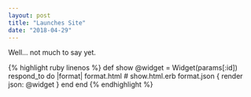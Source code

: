 ```yaml
---
layout: post
title: "Launches Site"
date: "2018-04-29"
---
```


Well... not much to say yet.


{% highlight ruby linenos %}
def show
  @widget = Widget(params[:id])
  respond_to do |format|
    format.html # show.html.erb
    format.json { render json: @widget }
  end
end
{% endhighlight %}
